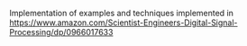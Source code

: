 Implementation of examples and techniques implemented in https://www.amazon.com/Scientist-Engineers-Digital-Signal-Processing/dp/0966017633
